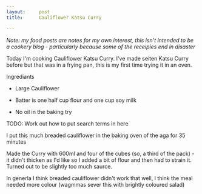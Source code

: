 ```yaml
---
layout:     post
title:      Cauliflower Katsu Curry

---
```


*Note: my food posts are notes for my own interest, this isn't intended to be a cookery blog - particularly because some of the receipies end in disaster*

Today I'm cooking Cauliflower Katsu Curry. I've made seiten Katsu Curry before but that was in a frying pan, this is my first time trying it in an oven. 


Ingrediants
* Large Cauliflower 

* Batter is one half cup flour and one cup soy milk
* No oil in the baking try

TODO: Work out how to put search terms in here



I put this much breaded cauliflower in the baking oven of the aga for 35 minutes

Made the Curry with 600ml and four of the cubes (so, a third of the pack) - it didn't thicken as I'd like so I added a bit of flour and then had to strain it.   Turned out to be slightly too much saurce. 


In generla I think breaded cauliflower didn't work that well, I think the meal needed more colour (wagmmas sever this with brightly coloured salad) 

